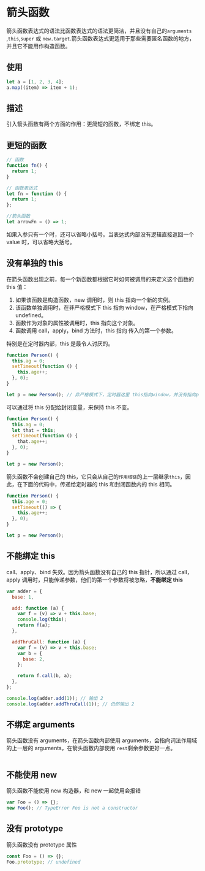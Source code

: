 # 箭头函数

箭头函数表达式的语法比函数表达式的语法更简洁，并且没有自己的`arguments` ,`this`,`super` 或 `new.target`.箭头函数表达式更适用于那些需要匿名函数的地方，并且它不能用作构造函数。

## 使用

```js
let a = [1, 2, 3, 4];
a.map((item) => item + 1);
```

## 描述

引入箭头函数有两个方面的作用：更简短的函数，不绑定 this。

## 更短的函数

```js
// 函数
function fn() {
  return 1;
}

// 函数表达式
let fn = function () {
  return 1;
};

//箭头函数
let arrowFn = () => 1;
```

如果入参只有一个时，还可以省略小括号。当表达式内部没有逻辑直接返回一个 value 时，可以省略大括号。

## 没有单独的 this

在箭头函数出现之前，每一个新函数都根据它时如何被调用的来定义这个函数的 this 值：

1. 如果该函数是构造函数，new 调用时，则 this 指向一个新的实例。
2. 该函数单独调用时，在非严格模式下 this 指向 window，在严格模式下指向 undefined。
3. 函数作为对象的属性被调用时，this 指向这个对象。
4. 函数调用 call，apply，bind 方法时，this 指向 传入的第一个参数。

特别是在定时器内部，this 是最令人讨厌的。

```js
function Person() {
  this.ag = 0;
  setTimeout(function () {
    this.age++;
  }, 0);
}

let p = new Person(); // 非严格模式下，定时器这里 this指向window，并没有指向p
```

可以通过将 this 分配给封闭变量，来保持 this 不变。

```js
function Person() {
  this.ag = 0;
  let that = this;
  setTimeout(function () {
    that.age++;
  }, 0);
}

let p = new Person();
```

箭头函数不会创建自己的 this，它只会从自己的`作用域链`的上一层继承`this`，因此，在下面的代码中，传递给定时器的 this 和封闭函数内的 this 相同。

```js
function Person() {
  this.age = 0;
  setTimeout(() => {
    this.age++;
  }, 0);
}

let p = new Person();
```

## 不能绑定 this

call、apply、bind 失效。因为箭头函数没有自己的 this 指针，所以通过 call，apply 调用时，只能传递参数，他们的第一个参数将被忽略，**不能绑定 this**

```js
var adder = {
  base: 1,

  add: function (a) {
    var f = (v) => v + this.base;
    console.log(this);
    return f(a);
  },

  addThruCall: function (a) {
    var f = (v) => v + this.base;
    var b = {
      base: 2,
    };

    return f.call(b, a);
  },
};

console.log(adder.add(1)); // 输出 2
console.log(adder.addThruCall(1)); // 仍然输出 2
```

## 不绑定 arguments

箭头函数没有 arguments，在箭头函数内部使用 arguments，会指向词法作用域的上一层的 arguments，在箭头函数内部使用 `rest`剩余参数更好一点。

```js

```

## 不能使用 new

箭头函数不能使用 new 构造器，和 new 一起使用会报错

```js
var Foo = () => {};
new Foo(); // TypeError Foo is not a constructor
```

## 没有 prototype

箭头函数没有 prototype 属性

```js
const Foo = () => {};
Foo.prototype; // undefined
```
